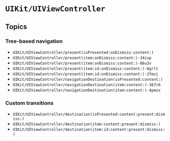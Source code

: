 # ``UIKit/UIViewController``

## Topics

### Tree-based navigation

- ``UIKit/UIViewController/present(isPresented:onDismiss:content:)``
- ``UIKit/UIViewController/present(item:onDismiss:content:)-34iup``
- ``UIKit/UIViewController/present(item:onDismiss:content:)-86u3v``
- ``UIKit/UIViewController/present(item:id:onDismiss:content:)-8grlt``
- ``UIKit/UIViewController/present(item:id:onDismiss:content:)-2fmzj``
- ``UIKit/UIViewController/navigationDestination(isPresented:content:)``
- ``UIKit/UIViewController/navigationDestination(item:content:)-367r6``
- ``UIKit/UIViewController/navigationDestination(item:content:)-4pmzx``

### Custom transitions

- ``UIKit/UIViewController/destination(isPresented:content:present:dismiss:)``
- ``UIKit/UIViewController/destination(item:content:present:dismiss:)``
- ``UIKit/UIViewController/destination(item:id:content:present:dismiss:)``
